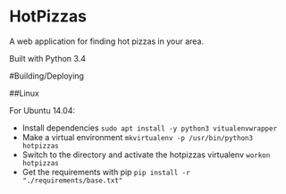 HotPizzas
=========

A web application for finding hot pizzas in your area.

Built with Python 3.4

#Building/Deploying

##Linux

For Ubuntu 14.04:

- Install dependencies `sudo apt install -y python3 vitualenvwrapper`
- Make a virtual environment `mkvirtualenv -p /usr/bin/python3 hotpizzas`
- Switch to the directory and activate the hotpizzas virtualenv `workon hotpizzas`
- Get the requirements with pip `pip install -r "./requirements/base.txt"`
